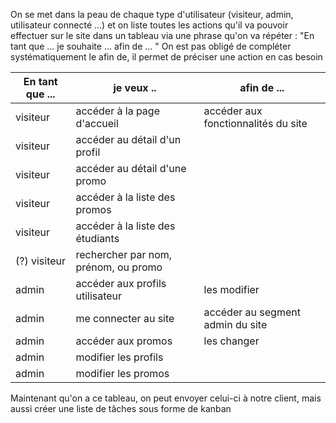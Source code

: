 




On se met dans la peau de chaque type d'utilisateur (visiteur, admin, utilisateur connecté ...) et on liste toutes les actions qu'il va pouvoir effectuer sur le site dans un tableau via une phrase qu'on va répéter : "En tant que ... je souhaite ... afin de ... "
On est pas obligé de compléter systématiquement le afin de, il permet de préciser une action en cas besoin



|En tant que ... | je veux .. | afin de  ... |
|-|-|-|
| visiteur | accéder à la page d'accueil | accéder aux fonctionnalités du site |
| visiteur | accéder au détail d'un profil |  |
| visiteur | accéder au détail d'une promo |  |
| visiteur | accéder à la liste des promos | |
| visiteur | accéder à la liste des étudiants | |
|(?) visiteur | rechercher par nom, prénom, ou promo |
| admin | accéder aux profils utilisateur | les modifier |
| admin | me connecter au site | accéder au segment admin du site | 
| admin | accéder aux promos  | les changer |
| admin | modifier les profils | |
| admin | modifier les promos | | 


Maintenant qu'on a ce tableau, on peut envoyer celui-ci à notre client, mais aussi créer une liste de tâches sous forme de kanban
